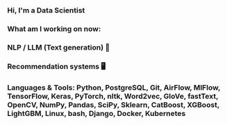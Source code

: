 ### Hi, I'm a Data Scientist

### What am I working on now:

### NLP / LLM (Text generation) 📝

### Recommendation systems 🖥️

### Languages & Tools: Python, PostgreSQL, Git, AirFlow, MlFlow, TensorFlow, Keras, PyTorch, nltk, Word2vec, GloVe, fastText, OpenCV, NumPy, Pandas, SciPy, Sklearn, CatBoost, XGBoost, LightGBM, Linux, bash, Django, Docker, Kubernetes
